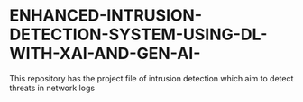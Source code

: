 # ENHANCED-INTRUSION-DETECTION-SYSTEM-USING-DL-WITH-XAI-AND-GEN-AI-
This repository has the project file of intrusion detection which aim to detect threats in network logs
